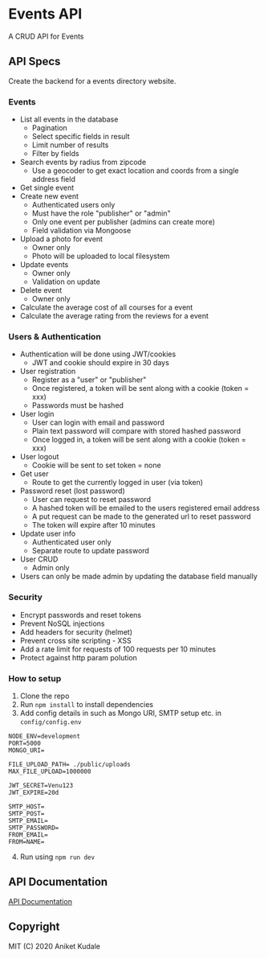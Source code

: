 # Events API
A CRUD API for Events

## API Specs
Create the backend for a events directory website. 

### Events
- List all events in the database
   * Pagination
   * Select specific fields in result
   * Limit number of results
   * Filter by fields
- Search events by radius from zipcode
  * Use a geocoder to get exact location and coords from a single address field
- Get single event
- Create new event
  * Authenticated users only
  * Must have the role "publisher" or "admin"
  * Only one event per publisher (admins can create more)
  * Field validation via Mongoose
- Upload a photo for event
  * Owner only
  * Photo will be uploaded to local filesystem
- Update events
  * Owner only
  * Validation on update
- Delete event
  * Owner only
- Calculate the average cost of all courses for a event
- Calculate the average rating from the reviews for a event

### Users & Authentication
- Authentication will be done using JWT/cookies
  * JWT and cookie should expire in 30 days
- User registration
  * Register as a "user" or "publisher"
  * Once registered, a token will be sent along with a cookie (token = xxx)
  * Passwords must be hashed
- User login
  * User can login with email and password
  * Plain text password will compare with stored hashed password
  * Once logged in, a token will be sent along with a cookie (token = xxx)
- User logout
  * Cookie will be sent to set token = none
- Get user
  * Route to get the currently logged in user (via token)
- Password reset (lost password)
  * User can request to reset password
  * A hashed token will be emailed to the users registered email address
  * A put request can be made to the generated url to reset password
  * The token will expire after 10 minutes
- Update user info
  * Authenticated user only
  * Separate route to update password
- User CRUD
  * Admin only
- Users can only be made admin by updating the database field manually

### Security
- Encrypt passwords and reset tokens
- Prevent NoSQL injections
- Add headers for security (helmet)
- Prevent cross site scripting - XSS
- Add a rate limit for requests of 100 requests per 10 minutes
- Protect against http param polution

### How to setup
1. Clone the repo
2. Run `npm install` to install dependencies
3. Add config details in such as Mongo URI, SMTP setup etc. in `config/config.env`

```
NODE_ENV=development
PORT=5000
MONGO_URI=

FILE_UPLOAD_PATH= ./public/uploads
MAX_FILE_UPLOAD=1000000

JWT_SECRET=Venu123
JWT_EXPIRE=20d

SMTP_HOST=
SMTP_POST=
SMTP_EMAIL=
SMTP_PASSWORD=
FROM_EMAIL=
FROM=NAME=
```
4. Run using `npm run dev`

## API Documentation
[API Documentation](https://documenter.getpostman.com/view/10649161/T1Djjz3B?version=latest)

## Copyright
MIT (C) 2020 Aniket Kudale
